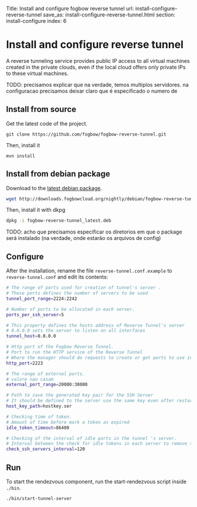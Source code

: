 Title: Install and configure fogbow reverse tunnel
url: install-configure-reverse-tunnel
save_as: install-configure-reverse-tunnel.html
section: install-configure
index: 6

Install and configure reverse tunnel
==========

A reverse tunneling service provides public IP access to all virtual machines created in the private clouds, even if the local cloud offers only private IPs to these virtual machines.

TODO: precisamos explicar que na verdade, temos multiplos servidores. na configuracao precisamos deixar claro que é especificado o numero de 

## Install from source
Get the latest code of the project.
``` shell
git clone https://github.com/fogbow/fogbow-reverse-tunnel.git
```
Then, install it
``` shell
mvn install 
```

## Install from debian package
Download to the <a href="http://downloads.fogbowcloud.org/nightly/debian/fogbow-reverse-tunnel/fogbow-reverse-tunnel_latest.deb" target=_blank>latest debian package</a>.
```bash
wget http://downloads.fogbowcloud.org/nightly/debian/fogbow-reverse-tunnel/fogbow-reverse-tunnel_latest.deb
```

Then, install it with dkpg
```bash
dpkg -i fogbow-reverse-tunnel_latest.deb
```

TODO: acho que precisamos especificar os diretorios em que o package será instalado (na verdade, onde estarão os arquivos de config)

## Configure
After the installation, rename the file ```reverse-tunnel.conf.example``` to ```reverse-tunnel.conf``` and edit its contents:
```bash
# The range of ports used for creation of tunnel's server .
# These ports defines the number of servers to be used
tunnel_port_range=2224:2242

# Number of ports to be allocated in each server.
ports_per_ssh_server=5

# This property defines the hosts address of Reverse Tunnel's server
# 0.0.0.0 sets the server to listen on all interfaces
tunnel_host=0.0.0.0

# Http port of the Fogbow Reverse Tunnel.
# Port to run the HTTP service of the Reverse Tunnel
# Where the manager should do requests to create or get ports to use in tunnel
http_port=2223

# The range of external ports.
# valore nao casam
external_port_range=20000:30000

# Path to save the generated key pair for the SSH Server
# It should be defined to the server use the same key even after restart
host_key_path=hostkey.ser

# Checking time of token.
# Amount of time before mark a token as expired
idle_token_timeout=86400

# Checking of the interval of idle ports in the tunnel 's server.
# Interval between the check for idle tokens in each server to remove the tunnel
check_ssh_servers_interval=120
```

## Run
To start the rendezvous component, run the start-rendezvous script inside ```./bin```.
``` shell
./bin/start-tunnel-server
```
